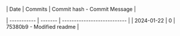 | Date       | Commits | Commit hash - Commit Message |

| ----------- | ------- | --------------------------- |
| 2024-01-22 | 0 | 75380b9 - Modified readme |
